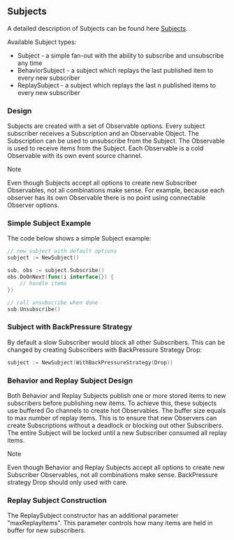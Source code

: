 ## Subjects
A detailed description of Subjects can be found here [Subjects](https://reactivex.io/documentation/subject.html).

Available Subject types:
* Subject - a simple fan-out with the ability to subscribe and unsubscribe any time
* BehaviorSubject - a subject which replays the last published item to every new subscriber
* ReplaySubject - a subject which replays the last n published items to every new subscriber

### Design
Subjects are created with a set of Observable options. Every subject subscriber receives a Subscription and an Observable Object. The Subscription can be used to unsubscribe from the Subject. The Observable is used to receive items from the Subject. Each Observable is a cold Observable with its own event source channel.

> [!NOTE]  
> Even though Subjects accept all options to create new Subscriber Observables, not all combinations make sense. For example, because each observer has its own Observable there is no point using connectable Observer options.

### Simple Subject Example
The code below shows a simple Subject example:
```go
// new subject with default options
subject := NewSubject()

sub, obs := subject.Subscribe()
obs.DoOnNext(func(i interface{}) {
    // handle items
})

// call unsubscribe when done
sub.Unsubscribe()
```

### Subject with BackPressure Strategy
By default a slow Subscriber would block all other Subscribers. This can be changed by creating Subscribers with BackPressure Strategy Drop:
```go
subject := NewSubject(WithBackPressureStrategy(Drop))
```

### Behavior and Replay Subject Design
Both Behavior and Replay Subjects publish one or more stored items to new subscribers before publishing new items. To achieve this, these subjects use buffered Go channels to create hot Observables. The buffer size equals to max number of replay items. This is to ensure that new Observers can create Subscriptions without a deadlock or blocking out other Subscribers. The entire Subject will be locked until a new Subscriber consumed all replay items.

> [!NOTE]  
> Even though Behavior and Replay Subjects accept all options to create new Subscriber Observables, not all combinations make sense. BackPressure strategy Drop should only used with care.

### Replay Subject Construction
The ReplaySubject constructor has an additional parameter "maxReplayItems". This parameter controls how many items are held in buffer for new subscribers.

